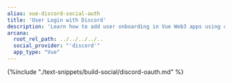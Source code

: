 ```yaml
---
alias: vue-discord-social-auth
title: 'User Login with Discord'
description: 'Learn how to add user onboarding in Vue Web3 apps using custom login UI and Discord as the social provider.'
arcana:
  root_rel_path: ../../../../..
  social_provider: "'discord'"
  app_type: "Vue"
---
```


{%include "./text-snippets/build-social/discord-oauth.md" %}